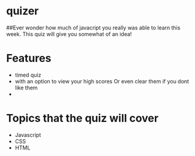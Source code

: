 # quizer
##Ever wonder how much of javacript you really was able to learn this week. This quiz will give you somewhat of an idea! 

# Features
- timed quiz 
- with an option to view your high scores Or even clear them if you dont like them
- 
# Topics that the quiz will cover  
- Javascript
- CSS 
- HTML